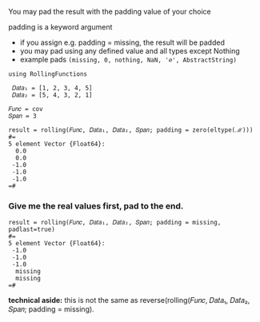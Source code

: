 You may pad the result with the padding value of your choice

padding is a keyword argument
- if you assign e.g. padding = missing, the result will be padded
- you may pad using any defined value and all types except Nothing
- example pads `(missing, 0, nothing, NaN, '∅', AbstractString)`

```
using RollingFunctions

 𝐷𝑎𝑡𝑎₁ = [1, 2, 3, 4, 5]
 𝐷𝑎𝑡𝑎₂ = [5, 4, 3, 2, 1]

𝐹𝑢𝑛𝑐 = cov
𝑆𝑝𝑎𝑛 = 3

result = rolling(𝐹𝑢𝑛𝑐, 𝐷𝑎𝑡𝑎₁, 𝐷𝑎𝑡𝑎₂, 𝑆𝑝𝑎𝑛; padding = zero(eltype(ℳ)))
#=
5 element Vector {Float64}:
  0.0
  0.0
 -1.0
 -1.0
 -1.0
=#
```

### Give me the real values first, pad to the end.
```
result = rolling(𝐹𝑢𝑛𝑐, 𝐷𝑎𝑡𝑎₁, 𝐷𝑎𝑡𝑎₂, 𝑆𝑝𝑎𝑛; padding = missing, padlast=true)
#=
5 element Vector {Float64}:
 -1.0
 -1.0
 -1.0
  missing
  missing
=#
```
**technical aside:** this is not the same as reverse(rolling(𝐹𝑢𝑛𝑐, 𝐷𝑎𝑡𝑎₁, 𝐷𝑎𝑡𝑎₂, 𝑆𝑝𝑎𝑛; padding = missing).


